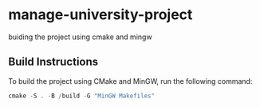 # manage-university-project
buiding the project using cmake and mingw

## Build Instructions

To build the project using CMake and MinGW, run the following command:

```powershell
cmake -S . -B /build -G "MinGW Makefiles"
``` 
